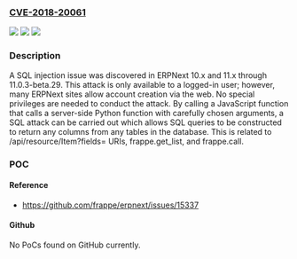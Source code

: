 ### [CVE-2018-20061](https://cve.mitre.org/cgi-bin/cvename.cgi?name=CVE-2018-20061)
![](https://img.shields.io/static/v1?label=Product&message=n%2Fa&color=blue)
![](https://img.shields.io/static/v1?label=Version&message=n%2Fa&color=blue)
![](https://img.shields.io/static/v1?label=Vulnerability&message=n%2Fa&color=brighgreen)

### Description

A SQL injection issue was discovered in ERPNext 10.x and 11.x through 11.0.3-beta.29. This attack is only available to a logged-in user; however, many ERPNext sites allow account creation via the web. No special privileges are needed to conduct the attack. By calling a JavaScript function that calls a server-side Python function with carefully chosen arguments, a SQL attack can be carried out which allows SQL queries to be constructed to return any columns from any tables in the database. This is related to /api/resource/Item?fields= URIs, frappe.get_list, and frappe.call.

### POC

#### Reference
- https://github.com/frappe/erpnext/issues/15337

#### Github
No PoCs found on GitHub currently.

